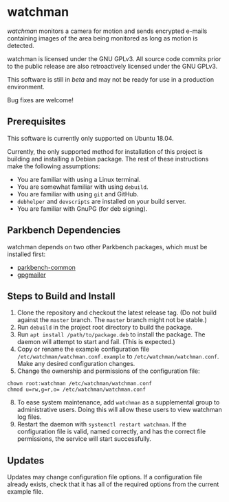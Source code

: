 # watchman

_watchman_ monitors a camera for motion and sends encrypted e-mails containing images of the
area being monitored as long as motion is detected.

watchman is licensed under the GNU GPLv3. All source code commits prior to the public release
are also retroactively licensed under the GNU GPLv3.

This software is still in _beta_ and may not be ready for use in a production environment.

Bug fixes are welcome!

## Prerequisites

This software is currently only supported on Ubuntu 18.04.

Currently, the only supported method for installation of this project is building and
installing a Debian package. The rest of these instructions make the following assumptions:

*   You are familiar with using a Linux terminal.
*   You are somewhat familiar with using `debuild`.
*   You are familiar with using `git` and GitHub.
*   `debhelper` and `devscripts` are installed on your build server.
*   You are familiar with GnuPG (for deb signing).

## Parkbench Dependencies

watchman depends on two other Parkbench packages, which must be installed first:

*   [parkbench-common](https://github.com/park-bench/parkbench-common)
*   [gpgmailer](https://github.com/park-bench/gpgmailer)

## Steps to Build and Install

1.  Clone the repository and checkout the latest release tag. (Do not build against the
    `master` branch. The `master` branch might not be stable.)
2.  Run `debuild` in the project root directory to build the package.
3.  Run `apt install /path/to/package.deb` to install the package. The daemon will attempt to
    start and fail. (This is expected.)
4.  Copy or rename the example configuration file `/etc/watchman/watchman.conf.example` to
    `/etc/watchman/watchman.conf`. Make any desired configuration changes.
5.  Change the ownership and permissions of the configuration file:
```
chown root:watchman /etc/watchman/watchman.conf
chmod u=rw,g=r,o= /etc/watchman/watchman.conf
```
8.  To ease system maintenance, add `watchman` as a supplemental group to administrative
    users. Doing this will allow these users to view watchman log files.
9.  Restart the daemon with `systemctl restart watchman`. If the configuration file is valid,
    named correctly, and has the correct file permissions, the service will start
    successfully.

## Updates

Updates may change configuration file options. If a configuration file already exists, check
that it has all of the required options from the current example file.
